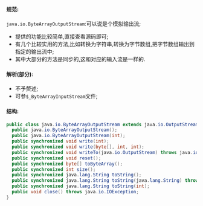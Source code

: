 #### 规范:  
`java.io.ByteArrayOutputStream`:可以说是个模拟输出流;  
- 提供的功能比较简单,直接查看源码即可;  
- 有几个比较实用的方法,比如转换为字符串,转换为字节数组,把字节数组输出到指定的输出流中;  
- 其中大部分的方法是同步的,这和对应的输入流是一样的.  

#### 解析(部分):  
- 不予赘述;  
- 可参`$_ByteArrayInputStream`文件;  

#### 结构:  
```java
public class java.io.ByteArrayOutputStream extends java.io.OutputStream {
  public java.io.ByteArrayOutputStream();
  public java.io.ByteArrayOutputStream(int);
  public synchronized void write(int);
  public synchronized void write(byte[], int, int);
  public synchronized void writeTo(java.io.OutputStream) throws java.io.IOException;
  public synchronized void reset();
  public synchronized byte[] toByteArray();
  public synchronized int size();
  public synchronized java.lang.String toString();
  public synchronized java.lang.String toString(java.lang.String) throws java.io.UnsupportedEncodingException;
  public synchronized java.lang.String toString(int);
  public void close() throws java.io.IOException;
}
```  
